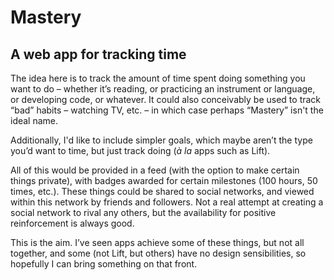 # Mastery
## A web app for tracking time

The idea here is to track the amount of time spent doing something you want to do – whether it’s reading, or practicing an instrument or language, or developing code, or whatever. It could also conceivably be used to track “bad” habits – watching TV, etc. – in which case perhaps “Mastery” isn't the ideal name.

Additionally, I'd like to include simpler goals, which maybe aren’t the type you’d want to time, but just track doing (_à la_ apps such as Lift).

All of this would be provided in a feed (with the option to make certain things private), with badges awarded for certain milestones (100 hours, 50 times, etc.). These things could be shared to social networks, and viewed within this network by friends and followers. Not a real attempt at creating a social network to rival any others, but the availability for positive reinforcement is always good.

This is the aim. I’ve seen apps achieve some of these things, but not all together, and some (not Lift, but others) have no design sensibilities, so hopefully I can bring something on that front.